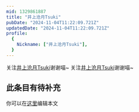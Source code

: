 ```yaml
---
mid: 1329861887
title: "井上沧月Tsuki"
pubDate: "2024-11-04T11:22:09.721Z"
updatedDate: "2024-11-04T11:22:09.721Z"
profile:
  {
    Nickname: ["井上沧月Tsuki"],
  }
---
```


关注[井上沧月Tsuki](https://space.bilibili.com/1329861887)谢谢喵~ 关注[井上沧月Tsuki](https://space.bilibili.com/1329861887)谢谢喵~

## 此条目有待补充
你可以在[这里](https://github.com/Yuhanawa/VTuber.ICU/edit/master/src/content/v/井上沧月Tsuki/index.md)编辑本文

